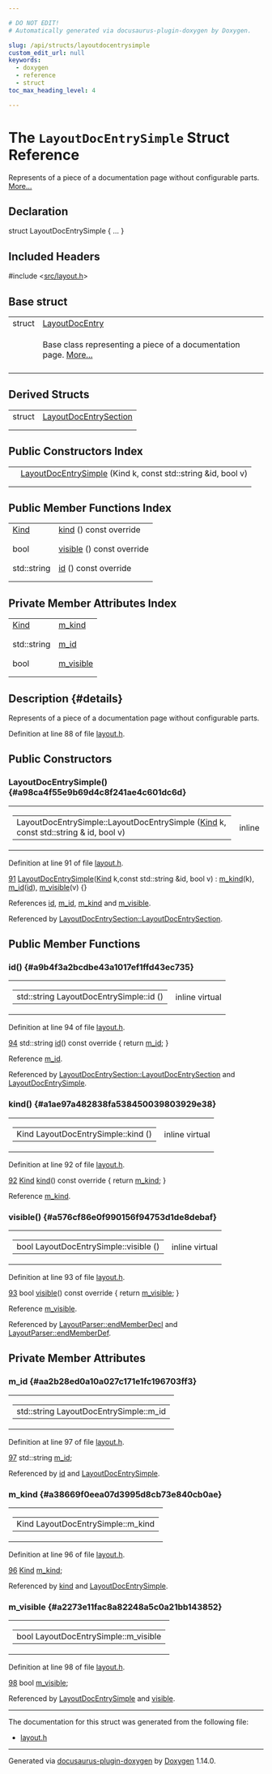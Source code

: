 ```yaml
---

# DO NOT EDIT!
# Automatically generated via docusaurus-plugin-doxygen by Doxygen.

slug: /api/structs/layoutdocentrysimple
custom_edit_url: null
keywords:
  - doxygen
  - reference
  - struct
toc_max_heading_level: 4

---
```


<div class="doxyPage">

# The `LayoutDocEntrySimple` Struct Reference

<p>Represents of a piece of a documentation page without configurable parts. <a href="#details">More...</a></p>

## Declaration

<div class="doxyDeclaration">
struct LayoutDocEntrySimple { ... }
</div>

## Included Headers

<div class="doxyIncludesList">#include &lt;<a href="/web-doxygen/docs/api/files/src/layout-h">src/layout.h</a>&gt;
</div>

## Base struct

<table class="doxyMembersIndex">

<tr class="doxyMemberIndexItem">
<td class="doxyMemberIndexItemType" align="left" valign="top">struct</td>
<td class="doxyMemberIndexItemName" align="left" valign="top"><a href="/web-doxygen/docs/api/structs/layoutdocentry">LayoutDocEntry</a></td>
</tr>
<tr class="doxyMemberIndexDescription">
<td class="doxyMemberIndexDescriptionLeft"></td>
<td class="doxyMemberIndexDescriptionRight">
<p>Base class representing a piece of a documentation page. <a href="/web-doxygen/docs/api/structs/layoutdocentry/#details">More...</a></p>
</td>
</tr>
<tr class="doxyMemberIndexSeparator">
<td class="doxyMemberIndexSeparator" colspan="2"></td>
</tr>

</table>

## Derived Structs

<table class="doxyMembersIndex">

<tr class="doxyMemberIndexItem">
<td class="doxyMemberIndexItemType" align="left" valign="top">struct</td>
<td class="doxyMemberIndexItemName" align="left" valign="top"><a href="/web-doxygen/docs/api/structs/layoutdocentrysection">LayoutDocEntrySection</a></td>
</tr>
<tr class="doxyMemberIndexDescription">
<td class="doxyMemberIndexDescriptionLeft"></td>
<td class="doxyMemberIndexDescriptionRight">
</td>
</tr>
<tr class="doxyMemberIndexSeparator">
<td class="doxyMemberIndexSeparator" colspan="2"></td>
</tr>

</table>

## Public Constructors Index

<table class="doxyMembersIndex">

<tr class="doxyMemberIndexItem">
<td class="doxyMemberIndexItemType" align="left" valign="top"></td>
<td class="doxyMemberIndexItemName" align="left" valign="top"><a href="#a98ca4f55e9b69d4c8f241ae4c601dc6d">LayoutDocEntrySimple</a> (Kind k, const std::string &amp;id, bool v)</td>
</tr>
<tr class="doxyMemberIndexDescription">
<td class="doxyMemberIndexDescriptionLeft"></td>
<td class="doxyMemberIndexDescriptionRight">
</td>
</tr>
<tr class="doxyMemberIndexSeparator">
<td class="doxyMemberIndexSeparator" colspan="2"></td>
</tr>

</table>

## Public Member Functions Index

<table class="doxyMembersIndex">

<tr class="doxyMemberIndexItem">
<td class="doxyMemberIndexItemType" align="left" valign="top"><a href="/web-doxygen/docs/api/structs/layoutdocentry/#a89dcbe762ed7e7f7790d8c034cf8ea01">Kind</a></td>
<td class="doxyMemberIndexItemName" align="left" valign="top"><a href="#a1ae97a482838fa538450039803929e38">kind</a> () const override</td>
</tr>
<tr class="doxyMemberIndexDescription">
<td class="doxyMemberIndexDescriptionLeft"></td>
<td class="doxyMemberIndexDescriptionRight">
</td>
</tr>
<tr class="doxyMemberIndexSeparator">
<td class="doxyMemberIndexSeparator" colspan="2"></td>
</tr>

<tr class="doxyMemberIndexItem">
<td class="doxyMemberIndexItemType" align="left" valign="top">bool</td>
<td class="doxyMemberIndexItemName" align="left" valign="top"><a href="#a576cf86e0f990156f94753d1de8debaf">visible</a> () const override</td>
</tr>
<tr class="doxyMemberIndexDescription">
<td class="doxyMemberIndexDescriptionLeft"></td>
<td class="doxyMemberIndexDescriptionRight">
</td>
</tr>
<tr class="doxyMemberIndexSeparator">
<td class="doxyMemberIndexSeparator" colspan="2"></td>
</tr>

<tr class="doxyMemberIndexItem">
<td class="doxyMemberIndexItemType" align="left" valign="top">std::string</td>
<td class="doxyMemberIndexItemName" align="left" valign="top"><a href="#a9b4f3a2bcdbe43a1017ef1ffd43ec735">id</a> () const override</td>
</tr>
<tr class="doxyMemberIndexDescription">
<td class="doxyMemberIndexDescriptionLeft"></td>
<td class="doxyMemberIndexDescriptionRight">
</td>
</tr>
<tr class="doxyMemberIndexSeparator">
<td class="doxyMemberIndexSeparator" colspan="2"></td>
</tr>

</table>

## Private Member Attributes Index

<table class="doxyMembersIndex">

<tr class="doxyMemberIndexItem">
<td class="doxyMemberIndexItemType" align="left" valign="top"><a href="/web-doxygen/docs/api/structs/layoutdocentry/#a89dcbe762ed7e7f7790d8c034cf8ea01">Kind</a></td>
<td class="doxyMemberIndexItemName" align="left" valign="top"><a href="#a38669f0eea07d3995d8cb73e840cb0ae">m_kind</a></td>
</tr>
<tr class="doxyMemberIndexDescription">
<td class="doxyMemberIndexDescriptionLeft"></td>
<td class="doxyMemberIndexDescriptionRight">
</td>
</tr>
<tr class="doxyMemberIndexSeparator">
<td class="doxyMemberIndexSeparator" colspan="2"></td>
</tr>

<tr class="doxyMemberIndexItem">
<td class="doxyMemberIndexItemType" align="left" valign="top">std::string</td>
<td class="doxyMemberIndexItemName" align="left" valign="top"><a href="#aa2b28ed0a10a027c171e1fc196703ff3">m_id</a></td>
</tr>
<tr class="doxyMemberIndexDescription">
<td class="doxyMemberIndexDescriptionLeft"></td>
<td class="doxyMemberIndexDescriptionRight">
</td>
</tr>
<tr class="doxyMemberIndexSeparator">
<td class="doxyMemberIndexSeparator" colspan="2"></td>
</tr>

<tr class="doxyMemberIndexItem">
<td class="doxyMemberIndexItemType" align="left" valign="top">bool</td>
<td class="doxyMemberIndexItemName" align="left" valign="top"><a href="#a2273e11fac8a82248a5c0a21bb143852">m_visible</a></td>
</tr>
<tr class="doxyMemberIndexDescription">
<td class="doxyMemberIndexDescriptionLeft"></td>
<td class="doxyMemberIndexDescriptionRight">
</td>
</tr>
<tr class="doxyMemberIndexSeparator">
<td class="doxyMemberIndexSeparator" colspan="2"></td>
</tr>

</table>

## Description {#details}

<p>Represents of a piece of a documentation page without configurable parts.</p>

<p>Definition at line 88 of file <a href="/web-doxygen/docs/api/files/src/layout-h">layout.h</a>.</p>


<div class="doxySectionDef">

## Public Constructors

### LayoutDocEntrySimple() {#a98ca4f55e9b69d4c8f241ae4c601dc6d}

<div class="doxyMemberItem">
<div class="doxyMemberProto">
<table class="doxyMemberLabels">
<tr class="doxyMemberLabels">
<td class="doxyMemberLabelsLeft">
<table class="doxyMemberName">
<tr>
<td class="doxyMemberName">LayoutDocEntrySimple::LayoutDocEntrySimple (<a href="/web-doxygen/docs/api/structs/layoutdocentry/#a89dcbe762ed7e7f7790d8c034cf8ea01">Kind</a> k, const std::string &amp; id, bool v)</td>
</tr>
</table>
</td>
<td class="doxyMemberLabelsRight">
<span class="doxyMemberLabels">
<span class="doxyMemberLabel inline">inline</span>
</span>
</td>
</tr>
</table>
</div>
<div class="doxyMemberDoc">



<p>Definition at line 91 of file <a href="/web-doxygen/docs/api/files/src/layout-h">layout.h</a>.</p>


<div class="doxyProgramListing">

<div class="doxyCodeLine"><span class="doxyLineNumber"><a href="#a98ca4f55e9b69d4c8f241ae4c601dc6d">91</a></span><span class="doxyLineContent"><span class="doxyHighlight">    <a href="#a98ca4f55e9b69d4c8f241ae4c601dc6d">LayoutDocEntrySimple</a>(<a href="/web-doxygen/docs/api/structs/layoutdocentry/#a89dcbe762ed7e7f7790d8c034cf8ea01">Kind</a> k,</span><span class="doxyHighlightKeyword">const</span><span class="doxyHighlight"> std::string &amp;</span><span class="doxyHighlightKeywordType">id</span><span class="doxyHighlight">, </span><span class="doxyHighlightKeywordType">bool</span><span class="doxyHighlight"> v) : <a href="#a38669f0eea07d3995d8cb73e840cb0ae">m_kind</a>(k), <a href="#aa2b28ed0a10a027c171e1fc196703ff3">m_id</a>(<a href="#a9b4f3a2bcdbe43a1017ef1ffd43ec735">id</a>), <a href="#a2273e11fac8a82248a5c0a21bb143852">m_visible</a>(v) {}</span></span></div>

</div>


<p>References <a href="#a9b4f3a2bcdbe43a1017ef1ffd43ec735">id</a>, <a href="#aa2b28ed0a10a027c171e1fc196703ff3">m_id</a>, <a href="#a38669f0eea07d3995d8cb73e840cb0ae">m_kind</a> and <a href="#a2273e11fac8a82248a5c0a21bb143852">m_visible</a>.</p>


<p>Referenced by <a href="/web-doxygen/docs/api/structs/layoutdocentrysection/#a5e7ece581ed0d7b1ac41d3f39a3059bc">LayoutDocEntrySection::LayoutDocEntrySection</a>.</p>

</div>
</div>

</div>

<div class="doxySectionDef">

## Public Member Functions

### id() {#a9b4f3a2bcdbe43a1017ef1ffd43ec735}

<div class="doxyMemberItem">
<div class="doxyMemberProto">
<table class="doxyMemberLabels">
<tr class="doxyMemberLabels">
<td class="doxyMemberLabelsLeft">
<table class="doxyMemberName">
<tr>
<td class="doxyMemberName">std::string LayoutDocEntrySimple::id ()</td>
</tr>
</table>
</td>
<td class="doxyMemberLabelsRight">
<span class="doxyMemberLabels">
<span class="doxyMemberLabel inline">inline</span>
<span class="doxyMemberLabel virtual">virtual</span>
</span>
</td>
</tr>
</table>
</div>
<div class="doxyMemberDoc">



<p>Definition at line 94 of file <a href="/web-doxygen/docs/api/files/src/layout-h">layout.h</a>.</p>


<div class="doxyProgramListing">

<div class="doxyCodeLine"><span class="doxyLineNumber"><a href="#a9b4f3a2bcdbe43a1017ef1ffd43ec735">94</a></span><span class="doxyLineContent"><span class="doxyHighlight">    std::string <a href="#a9b4f3a2bcdbe43a1017ef1ffd43ec735">id</a>()</span><span class="doxyHighlightKeyword"> const override </span><span class="doxyHighlight">{ </span><span class="doxyHighlightKeywordFlow">return</span><span class="doxyHighlight"> <a href="#aa2b28ed0a10a027c171e1fc196703ff3">m_id</a>; }</span></span></div>

</div>


<p>Reference <a href="#aa2b28ed0a10a027c171e1fc196703ff3">m_id</a>.</p>


<p>Referenced by <a href="/web-doxygen/docs/api/structs/layoutdocentrysection/#a5e7ece581ed0d7b1ac41d3f39a3059bc">LayoutDocEntrySection::LayoutDocEntrySection</a> and <a href="#a98ca4f55e9b69d4c8f241ae4c601dc6d">LayoutDocEntrySimple</a>.</p>

</div>
</div>

### kind() {#a1ae97a482838fa538450039803929e38}

<div class="doxyMemberItem">
<div class="doxyMemberProto">
<table class="doxyMemberLabels">
<tr class="doxyMemberLabels">
<td class="doxyMemberLabelsLeft">
<table class="doxyMemberName">
<tr>
<td class="doxyMemberName">Kind LayoutDocEntrySimple::kind ()</td>
</tr>
</table>
</td>
<td class="doxyMemberLabelsRight">
<span class="doxyMemberLabels">
<span class="doxyMemberLabel inline">inline</span>
<span class="doxyMemberLabel virtual">virtual</span>
</span>
</td>
</tr>
</table>
</div>
<div class="doxyMemberDoc">



<p>Definition at line 92 of file <a href="/web-doxygen/docs/api/files/src/layout-h">layout.h</a>.</p>


<div class="doxyProgramListing">

<div class="doxyCodeLine"><span class="doxyLineNumber"><a href="#a1ae97a482838fa538450039803929e38">92</a></span><span class="doxyLineContent"><span class="doxyHighlight">    <a href="/web-doxygen/docs/api/structs/layoutdocentry/#a89dcbe762ed7e7f7790d8c034cf8ea01">Kind</a> <a href="#a1ae97a482838fa538450039803929e38">kind</a>()</span><span class="doxyHighlightKeyword"> const override </span><span class="doxyHighlight">{ </span><span class="doxyHighlightKeywordFlow">return</span><span class="doxyHighlight"> <a href="#a38669f0eea07d3995d8cb73e840cb0ae">m_kind</a>; }</span></span></div>

</div>


<p>Reference <a href="#a38669f0eea07d3995d8cb73e840cb0ae">m_kind</a>.</p>

</div>
</div>

### visible() {#a576cf86e0f990156f94753d1de8debaf}

<div class="doxyMemberItem">
<div class="doxyMemberProto">
<table class="doxyMemberLabels">
<tr class="doxyMemberLabels">
<td class="doxyMemberLabelsLeft">
<table class="doxyMemberName">
<tr>
<td class="doxyMemberName">bool LayoutDocEntrySimple::visible ()</td>
</tr>
</table>
</td>
<td class="doxyMemberLabelsRight">
<span class="doxyMemberLabels">
<span class="doxyMemberLabel inline">inline</span>
<span class="doxyMemberLabel virtual">virtual</span>
</span>
</td>
</tr>
</table>
</div>
<div class="doxyMemberDoc">



<p>Definition at line 93 of file <a href="/web-doxygen/docs/api/files/src/layout-h">layout.h</a>.</p>


<div class="doxyProgramListing">

<div class="doxyCodeLine"><span class="doxyLineNumber"><a href="#a576cf86e0f990156f94753d1de8debaf">93</a></span><span class="doxyLineContent"><span class="doxyHighlight">    </span><span class="doxyHighlightKeywordType">bool</span><span class="doxyHighlight"> <a href="#a576cf86e0f990156f94753d1de8debaf">visible</a>()</span><span class="doxyHighlightKeyword"> const override </span><span class="doxyHighlight">{ </span><span class="doxyHighlightKeywordFlow">return</span><span class="doxyHighlight"> <a href="#a2273e11fac8a82248a5c0a21bb143852">m_visible</a>; }</span></span></div>

</div>


<p>Reference <a href="#a2273e11fac8a82248a5c0a21bb143852">m_visible</a>.</p>


<p>Referenced by <a href="/web-doxygen/docs/api/classes/layoutparser/#a8a6bfc037293b6fb0178f1c51c257b06">LayoutParser::endMemberDecl</a> and <a href="/web-doxygen/docs/api/classes/layoutparser/#a959b2ab0ecbb71a6f7c9f8ee87a36a2a">LayoutParser::endMemberDef</a>.</p>

</div>
</div>

</div>

<div class="doxySectionDef">

## Private Member Attributes

### m\_id {#aa2b28ed0a10a027c171e1fc196703ff3}

<div class="doxyMemberItem">
<div class="doxyMemberProto">
<table class="doxyMemberLabels">
<tr class="doxyMemberLabels">
<td class="doxyMemberLabelsLeft">
<table class="doxyMemberName">
<tr>
<td class="doxyMemberName">std::string LayoutDocEntrySimple::m_id</td>
</tr>
</table>
</td>
</tr>
</table>
</div>
<div class="doxyMemberDoc">



<p>Definition at line 97 of file <a href="/web-doxygen/docs/api/files/src/layout-h">layout.h</a>.</p>


<div class="doxyProgramListing">

<div class="doxyCodeLine"><span class="doxyLineNumber"><a href="#aa2b28ed0a10a027c171e1fc196703ff3">97</a></span><span class="doxyLineContent"><span class="doxyHighlight">    std::string <a href="#aa2b28ed0a10a027c171e1fc196703ff3">m_id</a>;</span></span></div>

</div>


<p>Referenced by <a href="#a9b4f3a2bcdbe43a1017ef1ffd43ec735">id</a> and <a href="#a98ca4f55e9b69d4c8f241ae4c601dc6d">LayoutDocEntrySimple</a>.</p>

</div>
</div>

### m\_kind {#a38669f0eea07d3995d8cb73e840cb0ae}

<div class="doxyMemberItem">
<div class="doxyMemberProto">
<table class="doxyMemberLabels">
<tr class="doxyMemberLabels">
<td class="doxyMemberLabelsLeft">
<table class="doxyMemberName">
<tr>
<td class="doxyMemberName">Kind LayoutDocEntrySimple::m_kind</td>
</tr>
</table>
</td>
</tr>
</table>
</div>
<div class="doxyMemberDoc">



<p>Definition at line 96 of file <a href="/web-doxygen/docs/api/files/src/layout-h">layout.h</a>.</p>


<div class="doxyProgramListing">

<div class="doxyCodeLine"><span class="doxyLineNumber"><a href="#a38669f0eea07d3995d8cb73e840cb0ae">96</a></span><span class="doxyLineContent"><span class="doxyHighlight">    <a href="/web-doxygen/docs/api/structs/layoutdocentry/#a89dcbe762ed7e7f7790d8c034cf8ea01">Kind</a> <a href="#a38669f0eea07d3995d8cb73e840cb0ae">m_kind</a>;</span></span></div>

</div>


<p>Referenced by <a href="#a1ae97a482838fa538450039803929e38">kind</a> and <a href="#a98ca4f55e9b69d4c8f241ae4c601dc6d">LayoutDocEntrySimple</a>.</p>

</div>
</div>

### m\_visible {#a2273e11fac8a82248a5c0a21bb143852}

<div class="doxyMemberItem">
<div class="doxyMemberProto">
<table class="doxyMemberLabels">
<tr class="doxyMemberLabels">
<td class="doxyMemberLabelsLeft">
<table class="doxyMemberName">
<tr>
<td class="doxyMemberName">bool LayoutDocEntrySimple::m_visible</td>
</tr>
</table>
</td>
</tr>
</table>
</div>
<div class="doxyMemberDoc">



<p>Definition at line 98 of file <a href="/web-doxygen/docs/api/files/src/layout-h">layout.h</a>.</p>


<div class="doxyProgramListing">

<div class="doxyCodeLine"><span class="doxyLineNumber"><a href="#a2273e11fac8a82248a5c0a21bb143852">98</a></span><span class="doxyLineContent"><span class="doxyHighlight">    </span><span class="doxyHighlightKeywordType">bool</span><span class="doxyHighlight"> <a href="#a2273e11fac8a82248a5c0a21bb143852">m_visible</a>;</span></span></div>

</div>


<p>Referenced by <a href="#a98ca4f55e9b69d4c8f241ae4c601dc6d">LayoutDocEntrySimple</a> and <a href="#a576cf86e0f990156f94753d1de8debaf">visible</a>.</p>

</div>
</div>

</div>

<hr/>

The documentation for this struct was generated from the following file:

<ul>
<li><a href="/web-doxygen/docs/api/files/src/layout-h">layout.h</a></li>
</ul>

<hr/>

<p class="doxyGeneratedBy">Generated via <a href="https://github.com/xpack/docusaurus-plugin-doxygen">docusaurus-plugin-doxygen</a> by <a href="https://www.doxygen.nl">Doxygen</a> 1.14.0.</p>

</div>
